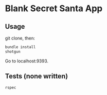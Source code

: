 # Blank Secret Santa App

## Usage

git clone, then:

```bash
bundle install
shotgun
```

Go to localhost:9393.

## Tests (none written)

```bash
rspec
```